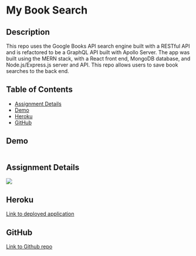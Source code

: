 # My Book Search

## Description
This repo uses the Google Books API search engine built with a RESTful API and is refactored to be a GraphQL API built with Apollo Server. The app was built using the MERN stack, with a React front end, MongoDB database, and Node.js/Express.js server and API. This repo allows users to save book searches to the back end.

## Table of Contents

* [Assignment Details](#assignment-details)<br />
* [Demo](#demo)<br />
* [Heroku](#heroku)<br />
* [GitHub](#github)<br />

## Demo
![]()

## Assignment Details

![](https://user-images.githubusercontent.com/68674610/103057045-e4ecd980-455b-11eb-9328-b00c492e849b.png)

## Heroku

[Link to deployed application]()<br />

## GitHub

[Link to Github repo](https://github.com/vutanguofa/mybooksearch)
